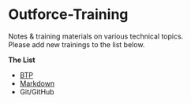 # Outforce-Training
Notes & training materials on various technical topics.<br>
Please add new trainings to the list below.<br>

**The List**
- [BTP](https://github.com/utku-turan/Outforce-BTP)
- [Markdown](Markdown/Markdown.md)
- Git/GitHub
